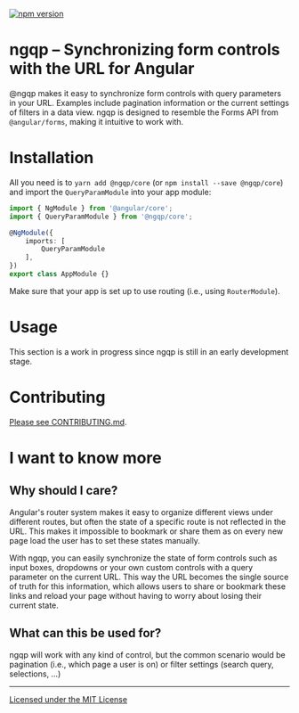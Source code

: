 [![npm version](https://badge.fury.io/js/%40ngqp%2Fcore.svg)](https://www.npmjs.com/@ngqp/core)

# ngqp – Synchronizing form controls with the URL for Angular

@ngqp makes it easy to synchronize form controls with query parameters in your URL. Examples include pagination information
or the current settings of filters in a data view. ngqp is designed to resemble the Forms API from `@angular/forms`, making
it intuitive to work with.

# Installation

All you need is to `yarn add @ngqp/core` (or `npm install --save @ngqp/core`) and import the `QueryParamModule` into your app module:

```typescript
import { NgModule } from '@angular/core';
import { QueryParamModule } from '@ngqp/core';

@NgModule({
    imports: [
        QueryParamModule
    ],
})
export class AppModule {}
```

Make sure that your app is set up to use routing (i.e., using `RouterModule`).

# Usage

This section is a work in progress since ngqp is still in an early development stage.

# Contributing

[Please see CONTRIBUTING.md][contributing].

# I want to know more

## Why should I care?

Angular's router system makes it easy to organize different views under different routes, but often the state of a specific
route is not reflected in the URL. This makes it impossible to bookmark or share them as on every new page load the user has
to set these states manually.

With ngqp, you can easily synchronize the state of form controls such as input boxes, dropdowns or your own custom controls
with a query parameter on the current URL. This way the URL becomes the single source of truth for this information, which
allows users to share or bookmark these links and reload your page without having to worry about losing their current state.

## What can this be used for?

ngqp will work with any kind of control, but the common scenario would be pagination (i.e., which page a user is on) or
filter settings (search query, selections, …)

---

[Licensed under the MIT License][license]

[license]: https://www.github.com/Airblader/ngqp/blob/master/LICENSE
[contributing]: https://www.github.com/Airblader/ngqp/blob/master/CONTRIBUTING.md